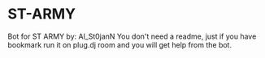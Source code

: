 ST-ARMY
=======

Bot for ST ARMY by: Al_St0janN
You don't need a readme, just if you have bookmark run it on plug.dj room  and you will get help from the bot.
